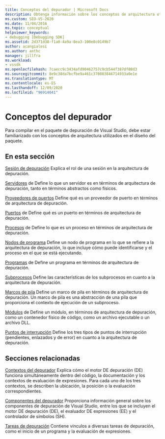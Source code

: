 ```yaml
---
title: Conceptos del depurador | Microsoft Docs
description: Obtenga información sobre los conceptos de arquitectura utilizados en el diseño del paquete de depuración de Visual Studio para ayudarle a crear en ese paquete.
ms.custom: SEO-VS-2020
ms.date: 11/04/2016
ms.topic: conceptual
helpviewer_keywords:
- debugging [Debugging SDK]
ms.assetid: 2d371d38-f1a0-4a9a-8ea3-100e8c0149b7
author: acangialosi
ms.author: anthc
manager: jillfra
ms.workload:
- vssdk
ms.openlocfilehash: 7caecc9c3434afd90462757c9cb544f387df88d3
ms.sourcegitcommit: 8e9c38da7bcfbe9a461c378083846714933a0e1e
ms.translationtype: MT
ms.contentlocale: es-ES
ms.lasthandoff: 12/09/2020
ms.locfileid: "96914041"
---
```

# <a name="debugger-concepts"></a>Conceptos del depurador
Para compilar en el paquete de depuración de Visual Studio, debe estar familiarizado con los conceptos de arquitectura utilizados en el diseño del paquete.

## <a name="in-this-section"></a>En esta sección
 [Sesión de depuración](../../extensibility/debugger/debug-session.md) Explica el rol de una sesión en la arquitectura de depuración.

 [Servidores](../../extensibility/debugger/servers-visual-studio-sdk.md) de Define lo que un servidor es en términos de arquitectura de depuración, tanto en términos abstractos como físicos.

 [Proveedores de puertos](../../extensibility/debugger/port-suppliers.md) Define qué es un proveedor de puerto en términos de arquitectura de depuración.

 [Puertos](../../extensibility/debugger/ports.md) de Define qué es un puerto en términos de arquitectura de depuración.

 [Procesos](../../extensibility/debugger/processes.md) de Define lo que es un proceso en términos de arquitectura de depuración.

 [Nodos de programa](../../extensibility/debugger/program-nodes.md) Define un nodo de programa en lo que se refiere a la arquitectura de depuración, lo que incluye cómo puede identificarse y el proceso en el que se está ejecutando.

 [Programas](../../extensibility/debugger/programs.md) de Define un programa en términos de arquitectura de depuración.

 [Subprocesos](../../extensibility/debugger/threads.md) Define las características de los subprocesos en cuanto a la arquitectura de depuración.

 [Marcos de pila](../../extensibility/debugger/stack-frames.md) Define un marco de pila en términos de arquitectura de depuración. Un marco de pila es una abstracción de una pila que proporciona el contexto de ejecución de un subproceso.

 [Módulos](../../extensibility/debugger/modules.md) de Define un módulo, en términos de arquitectura de depuración, como un contenedor físico de código, como un archivo ejecutable o un archivo DLL.

 [Puntos de interrupción](../../extensibility/debugger/breakpoints-visual-studio-sdk.md) Define los tres tipos de puntos de interrupción (pendientes, enlazados y de error) en cuanto a la arquitectura de depuración.

## <a name="related-sections"></a>Secciones relacionadas
 [Contextos del depurador](../../extensibility/debugger/debugger-contexts.md) Explica cómo el motor DE depuración (DE) funciona simultáneamente dentro del código, la documentación y los contextos de evaluación de expresiones. Para cada uno de los tres contextos, se describen la ubicación, la posición o la evaluación correspondientes.

 [Componentes del depurador](../../extensibility/debugger/debugger-components.md) Proporciona información general sobre los componentes de depuración de Visual Studio, entre los que se incluyen el motor DE depuración (DE), el evaluador DE expresiones (EE) y el controlador de símbolos (SH).

 [Tareas de depuración](../../extensibility/debugger/debugging-tasks.md) Contiene vínculos a diversas tareas de depuración, como el inicio de un programa y la evaluación de expresiones.
